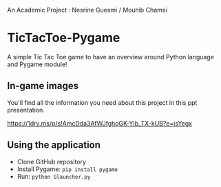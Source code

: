 An Academic Project : Nesrine Guesmi / Mouhib Chamsi

# TicTacToe-Pygame
A simple Tic Tac Toe game to have an overview around Python language and Pygame module!

## In-game images
You'll find all the information you need about this project in this ppt presentation.

https://1drv.ms/p/s!AmcDda3AfWJfghqGK-YIb_TX-kUB?e=isYegx
## Using the application
- Clone GitHub repository
- Install Pygame: `pip install pygame`
- Run: `python Glauncher.py`
